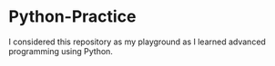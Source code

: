 # Python-Practice
I considered this repository as my playground as I learned advanced programming using Python. 
